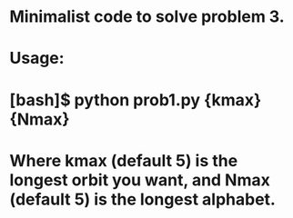 # Minimalist code to solve problem 3.
#
# Usage:
#    
#      [bash]$ python prob1.py {kmax} {Nmax}
# 
# Where kmax (default 5) is the longest orbit you want, and Nmax (default 5) is the longest alphabet.
# 
#
